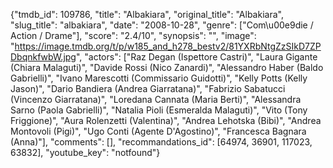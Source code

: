 {"tmdb_id": 109786, "title": "Albakiara", "original_title": "Albakiara", "slug_title": "albakiara", "date": "2008-10-28", "genre": ["Com\u00e9die / Action / Drame"], "score": "2.4/10", "synopsis": "", "image": "https://image.tmdb.org/t/p/w185_and_h278_bestv2/81YXRbNtgZzSIkD7ZPDbqnkfwbW.jpg", "actors": ["Raz Degan (Ispettore Castri)", "Laura Gigante (Chiara Malaguti)", "Davide Rossi (Nico Zanardi)", "Alessandro Haber (Baldo Gabrielli)", "Ivano Marescotti (Commissario Guidotti)", "Kelly Potts (Kelly Jason)", "Dario Bandiera (Andrea Giarratana)", "Fabrizio Sabatucci (Vincenzo Giarratana)", "Loredana Cannata (Maria Berti)", "Alessandra Sarno (Paola Gabrielli)", "Natalia Pioli (Esmeralda Malaguti)", "Vito (Tony Friggione)", "Aura Rolenzetti (Valentina)", "Andrea Lehotska (Bibi)", "Andrea Montovoli (Pigi)", "Ugo Conti (Agente D'Agostino)", "Francesca Bagnara (Anna)"], "comments": [], "recommandations_id": [64974, 36901, 117023, 63832], "youtube_key": "notfound"}